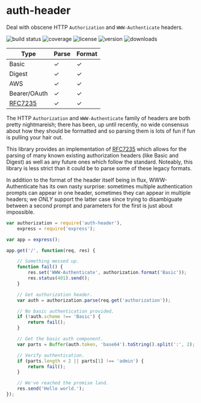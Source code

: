 # auth-header

Deal with obscene HTTP `Authorization` and `WWW-Authenticate` headers.

![build status](http://img.shields.io/travis/izaakschroeder/auth-header.svg?style=flat&branch=master)
![coverage](http://img.shields.io/coveralls/izaakschroeder/auth-header.svg?style=flat&branch=master)
![license](http://img.shields.io/npm/l/auth-header.svg?style=flat&branch=master)
![version](http://img.shields.io/npm/v/auth-header.svg?style=flat&branch=master)
![downloads](http://img.shields.io/npm/dm/auth-header.svg?style=flat&branch=master)

| Type          | Parse   | Format  |
| ------------- | ------- | ------- |
| Basic         |    ✓    |    ✓    |
| Digest        |    ✓    |    ✓    |
| AWS           |    ✓    |    ✓    |
| Bearer/OAuth  |    ✓    |    ✓    |
| [RFC7235]     |    ✓    |    ✓    |

The HTTP `Authorization` and `WWW-Authenticate` family of headers are both pretty nightmareish; there has been, up until recently, no wide consensus about how they should be formatted and so parsing them is lots of fun if fun is pulling your hair out.

This library provides an implementation of [RFC7235] which allows for the parsing of many known existing authorization headers (like Basic and Digest) as well as any future ones which follow the standard. Noteably, this library is less strict than it could be to parse some of these legacy formats.

In addition to the format of the header itself being in flux, WWW-Authenticate has its own nasty surprise: sometimes multiple authentication prompts can appear in one header, sometimes they can appear in multiple headers; we _ONLY_ support the latter case since trying to disambiguate between a second prompt and parameters for the first is just about impossible.

```javascript
var authorization = require('auth-header'),
	express = require('express');

var app = express();

app.get('/', function(req, res) {

	// Something messed up.
	function fail() {
		res.set('WWW-Authenticate', authorization.format('Basic'));
		res.status(401).send();
	}

	// Get authorization header.
	var auth = authorization.parse(req.get('authorization'));

	// No basic authentication provided.
	if (!auth.scheme !== 'Basic') {
		return fail();
	}

	// Get the basic auth component.
	var parts = Buffer(auth.token, 'base64').toString().split(':', 2);

	// Verify authentication.
	if (parts.length < 2 || parts[1] !== 'admin') {
		return fail();
	}

	// We've reached the promise land.
	res.send('Hello world.');
});
```

[RFC7235]: https://tools.ietf.org/html/rfc7235

